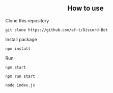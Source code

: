 <h2 align="center">How to use</h2>

Clone this repository
```
git clone https://github.com/af-t/Discord-Bot
```
Install package
```
npm install
```
Run
```
npm start
```
```
npm run start
```
```
node index.js
```
